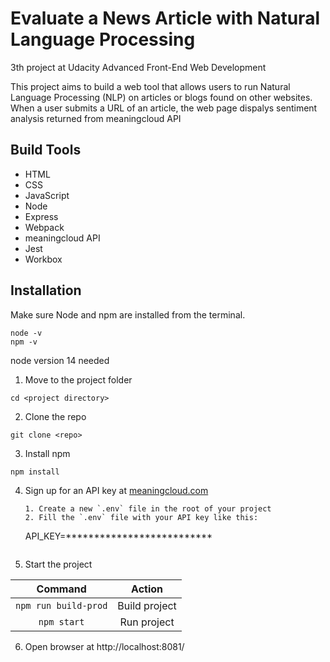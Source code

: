 # Evaluate a News Article with Natural Language Processing

3th project at Udacity Advanced Front-End Web Development

This project aims to build a web tool that allows users to run Natural Language Processing (NLP) on articles or blogs found on other websites. When a user submits a URL of an article, the web page  dispalys sentiment analysis returned from meaningcloud API
## Build Tools
* HTML
* CSS
* JavaScript
* Node
* Express
* Webpack
* meaningcloud API
* Jest
* Workbox

## Installation
Make sure Node and npm are installed from the terminal.
```
node -v
npm -v
```
node version 14 needed 

1. Move to the project folder
```
cd <project directory>
```
2. Clone the repo
```
git clone <repo>
```
3. Install npm
```
npm install
```

4. Sign up for an API key at [meaningcloud.com](https://www.meaningcloud.com/developer/create-account)

	```
	1. Create a new `.env` file in the root of your project
	2. Fill the `.env` file with your API key like this:
	```
	API_KEY=**************************
	```
5. Start the project

Command | Action
:------------: | :-------------:
`npm run build-prod` | Build project
`npm start` | Run project

6. Open browser at http://localhost:8081/
